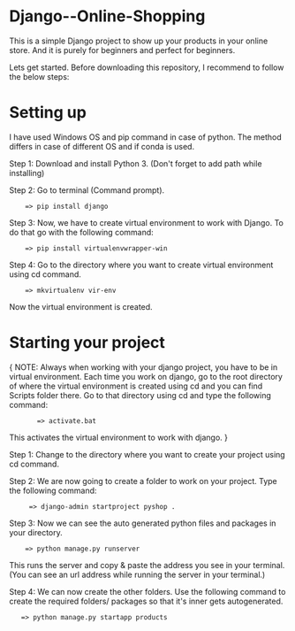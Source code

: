 # Django--Online-Shopping

This is a simple Django project to show up your products in your online store. And it is purely for beginners and perfect for beginners.

Lets get started.
Before downloading this repository, I recommend to follow the below steps:

 # Setting up
 
 I have used Windows OS and pip command in case of python. The method differs in case of different OS and if conda is used.
 
 Step 1: Download and install Python 3. (Don't forget to add path while installing)
 
 Step 2: Go to terminal (Command prompt). 
 
        => pip install django
 Step 3: Now, we have to create virtual environment to work with Django. To do that go with the following command:
 
        => pip install virtualenvwrapper-win
 Step 4: Go to the directory where you want to create virtual environment using cd command.
 
        => mkvirtualenv vir-env
 Now the virtual environment is created. 

# Starting your project

{ 
   NOTE: Always when working with your django project, you have to be in virtual environment. Each time you work on django, go to the    root directory of where the virtual environment is created using cd and you can find Scripts folder there. Go to that directory using cd  and type the following command:

           => activate.bat
   This activates the virtual environment to work with django.
}

Step 1: Change to the directory where you want to create your project using cd command.

Step 2: We are now going to create a folder to work on your project. Type the following command:

         => django-admin startproject pyshop .
Step 3: Now we can see the auto generated python files and packages in your directory.

        => python manage.py runserver
  This runs the server and copy & paste the address you see in your terminal. (You can see an url address while running the server in your terminal.)
  
Step 4: We can now create the other folders. Use the following command to create the required folders/ packages so that it's inner gets autogenerated.

       => python manage.py startapp products
        
        
